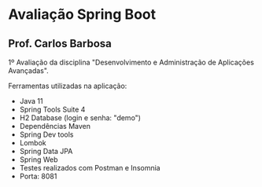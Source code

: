 # Avaliação Spring Boot
## Prof. Carlos Barbosa

1º Avaliação da disciplina "Desenvolvimento e Administração de Aplicações Avançadas".

Ferramentas utilizadas na aplicação:

- Java 11
- Spring Tools Suite 4
- H2 Database (login e senha: "demo")
- Dependências Maven
- Spring Dev tools
- Lombok
- Spring Data JPA
- Spring Web
- Testes realizados com Postman e Insomnia
- Porta: 8081
